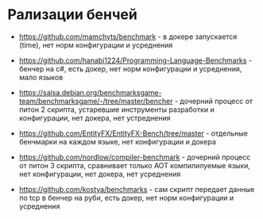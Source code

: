 # Рализации бенчей

- https://github.com/mamchyts/benchmark - в докере запускается (time), нет норм конфигурации и усреднения
- https://github.com/hanabi1224/Programming-Language-Benchmarks - бенчер на c#, есть докер, нет норм конфигурации и усреднения, мало языков



- https://salsa.debian.org/benchmarksgame-team/benchmarksgame/-/tree/master/bencher - дочерний процесс от питон 2 скрипта, устаревшие инструменты разработки и конфигурации, нет докера, нет устреднения
- https://github.com/EntityFX/EntityFX-Bench/tree/master - отдельные бенчмарки на каждом языке, нет конфигурации и докера


- https://github.com/nordlow/compiler-benchmark - дочерний процесс от питон 3 скрипта, сравнивает только AOT компилилуемые языки, нет конфигурации, нет докера, нет усреднения
















- https://github.com/kostya/benchmarks - сам скрипт передает данные по tcp в бенчер на руби, есть докер, нет норм конфигурации и усреднения
